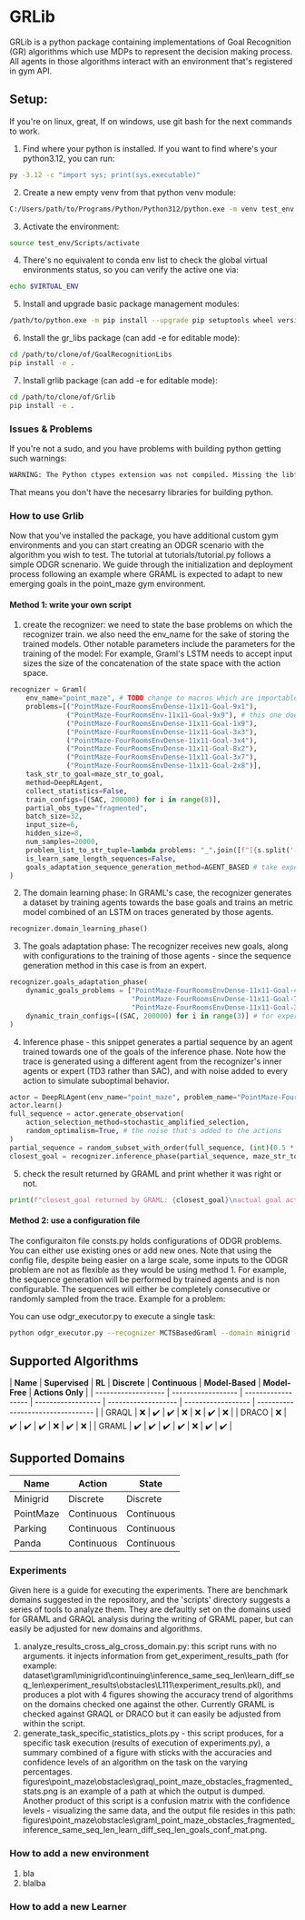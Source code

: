 # GRLib
GRLib is a python package containing implementations of Goal Recognition (GR) algorithms which use MDPs to represent the decision making process. All agents in those algorithms interact with an environment that's registered in gym API.
## Setup:
If you're on linux, great, If on windows, use git bash for the next commands to work.
1. Find where your python is installed. If you want to find where's your python3.12, you can run:
```sh
py -3.12 -c "import sys; print(sys.executable)"
```
2. Create a new empty venv from that python venv module:
```sh
C:/Users/path/to/Programs/Python/Python312/python.exe -m venv test_env
```
3. Activate the environment:
```sh
source test_env/Scripts/activate
```
4. There's no equivalent to conda env list to check the global virtual environments status, so you can verify the active one via:
```sh
echo $VIRTUAL_ENV
```
5. Install and upgrade basic package management modules:
```sh
/path/to/python.exe -m pip install --upgrade pip setuptools wheel versioneer
```
6. Install the gr_libs package (can add -e for editable mode):
```sh
cd /path/to/clone/of/GoalRecognitionLibs
pip install -e .
```
7. Install grlib package (can add -e for editable mode):
```sh
cd /path/to/clone/of/Grlib
pip install -e .
```


<!-- 1. Ensure you have python 3.11 installed.
If you have root permissions, simply use:
```sh
mkdir -p ~/.local/python3.11
dnf install python3.11 --prefix ~/.local/python3.11
echo 'export PATH=$HOME/.local/python3.11/bin:$PATH' >> ~/.bashrc
source ~/.bashrc
```
Else, use pyenv:
```sh
pyenv install 3.11.0
```
2. Create a new venv or use an existing 3.11 venv, and activate it. To create a new venv:
```sh
~/.pyenv/versions/3.11.0/bin/python -m venv graml_env
./Python-3.11.0/graml_env/bin/activate
```
If you're not a sudo, and you have problems with building python getting such warnings:
```sh
WARNING: The Python ctypes extension was not compiled. Missing the libffi lib?
```
That means you don't have the necesarry libraries for building python, and you probably can't change that since you're not a sudoer.
An alternative solution can be using a conda env:
```sh
conda create -n graml_env python=3.11
conda activate graml_env
```
3. Install GoalRecognitionLibs to get all needed dependencies:
```sh
git clone [GoalRecognitionLibs address]
cd GoalRecognitionLibs
pip install -e . # using the conda's pip of course
``` -->

### Issues & Problems ###
If you're not a sudo, and you have problems with building python getting such warnings:
```sh
WARNING: The Python ctypes extension was not compiled. Missing the libffi lib?
```
That means you don't have the necesarry libraries for building python.

### How to use Grlib ###
Now that you've installed the package, you have additional custom gym environments and you can start creating an ODGR scenario with the algorithm you wish to test.
The tutorial at tutorials/tutorial.py follows a simple ODGR scnenario. We guide through the initialization and deployment process following an example where GRAML is expected to adapt to new emerging goals in the point_maze gym environment.

#### Method 1: write your own script
1. create the recognizer: we need to state the base problems on which the recognizer train.
we also need the env_name for the sake of storing the trained models.
Other notable parameters include the parameters for the training of the model: For example, Graml's LSTM needs to accept input sizes the size of the concatenation of the state space with the action space.

```python
recognizer = Graml(
    env_name="point_maze", # TODO change to macros which are importable from some info or env module of enums.
    problems=[("PointMaze-FourRoomsEnvDense-11x11-Goal-9x1"),
              ("PointMaze-FourRoomsEnv-11x11-Goal-9x9"), # this one doesn't work with dense rewards because of encountering local minima
              ("PointMaze-FourRoomsEnvDense-11x11-Goal-1x9"),
              ("PointMaze-FourRoomsEnvDense-11x11-Goal-3x3"),
              ("PointMaze-FourRoomsEnvDense-11x11-Goal-3x4"),
              ("PointMaze-FourRoomsEnvDense-11x11-Goal-8x2"),
              ("PointMaze-FourRoomsEnvDense-11x11-Goal-3x7"),
              ("PointMaze-FourRoomsEnvDense-11x11-Goal-2x8")],
    task_str_to_goal=maze_str_to_goal,
    method=DeepRLAgent,
    collect_statistics=False,
    train_configs=[(SAC, 200000) for i in range(8)],
    partial_obs_type="fragmented",
    batch_size=32,
    input_size=6,
    hidden_size=8,
    num_samples=20000,
    problem_list_to_str_tuple=lambda problems: "_".join([f"[{s.split('-')[-1]}]" for s in problems]),
    is_learn_same_length_sequences=False,
    goals_adaptation_sequence_generation_method=AGENT_BASED # take expert samples in goals adaptation phase
)
```

2. The domain learning phase: In GRAML's case, the recognizer generates a dataset by training agents towards the base goals and trains an metric model combined of an LSTM on traces generated by those agents.

```python
recognizer.domain_learning_phase()
```
3. The goals adaptation phase: The recognizer receives new goals, along with configurations to the training of those agents - since the sequence generation method in this case is from an expert.
```python
recognizer.goals_adaptation_phase(
    dynamic_goals_problems = ["PointMaze-FourRoomsEnvDense-11x11-Goal-4x4",
                              "PointMaze-FourRoomsEnvDense-11x11-Goal-7x3",
                              "PointMaze-FourRoomsEnvDense-11x11-Goal-3x7"],
    dynamic_train_configs=[(SAC, 200000) for i in range(3)] # for expert sequence generation
)
```
4. Inference phase - this snippet generates a partial sequence by an agent trained towards one of the goals of the inference phase. Note how the trace is generated using a different agent from the recognizer's inner agents or expert (TD3 rather than SAC), and with noise added to every action to simulate suboptimal behavior.
```python
actor = DeepRLAgent(env_name="point_maze", problem_name="PointMaze-FourRoomsEnvDense-11x11-Goal-4x4", algorithm=TD3, num_timesteps=200000)
actor.learn()
full_sequence = actor.generate_observation(
    action_selection_method=stochastic_amplified_selection,
    random_optimalism=True, # the noise that's added to the actions
)
partial_sequence = random_subset_with_order(full_sequence, (int)(0.5 * len(full_sequence)), is_fragmented="fragmented")
closest_goal = recognizer.inference_phase(partial_sequence, maze_str_to_goal("PointMaze-FourRoomsEnvDense-11x11-Goal-4x4"), 0.5)
```
5. check the result returned by GRAML and print whether it was right or not.
```python
print(f"closest_goal returned by GRAML: {closest_goal}\nactual goal actor aimed towards: (4, 4)")
```

#### Method 2: use a configuration file
The configuraiton file consts.py holds configurations of ODGR problems.
You can either use existing ones or add new ones.
Note that using the config file, despite being easier on a large scale, some inputs to the ODGR problem are not as flexible as they would be using method 1.
For example, the sequence generation will be performed by trained agents and is non configurable. The sequences will either be completely consecutive or randomly sampled from the trace.
Example for a problem:

You can use odgr_executor.py to execute a single task:
```sh
python odgr_executor.py --recognizer MCTSBasedGraml --domain minigrid --task L1 --minigrid_env MinigridSimple
```


## Supported Algorithms

| **Name**         | **Supervised**      | **RL**          | **Discrete**     | **Continuous** | **Model-Based**  | **Model-Free** | **Actions Only** |
| ------------------- | ------------------ | ------------------ | ------------------ | ------------------- | ------------------ | --------------------------------- |
| GRAQL   | :x: | :heavy_check_mark: | :heavy_check_mark: | :x: | :x: | :heavy_check_mark: | :x: |
| DRACO   | :x: | :heavy_check_mark: | :heavy_check_mark: | :heavy_check_mark: | :x: | :heavy_check_mark: | :x: |
| GRAML   | :heavy_check_mark: | :heavy_check_mark: | :heavy_check_mark: | :heavy_check_mark: | :x: | :heavy_check_mark: | :heavy_check_mark: |

## Supported Domains

| **Name**         | **Action**      | **State**          |
| ------------------- | ------------------ | ------------------ |
| Minigrid   | Discrete | Discrete |
|  PointMaze  | Continuous | Continuous |
| Parking   | Continuous | Continuous |
| Panda   | Continuous | Continuous |

### Experiments
Given here is a guide for executing the experiments. There are benchmark domains suggested in the repository, and the 'scripts' directory suggests a series of tools to analyze them. They are defaultly set on the domains used for GRAML and GRAQL analysis during the writing of GRAML paper, but can easily be adjusted for new domains and algorithms.
1. analyze_results_cross_alg_cross_domain.py: this script runs with no arguments. it injects information from get_experiment_results_path (for example: dataset\graml\minigrid\continuing\inference_same_seq_len\learn_diff_seq_len\experiment_results\obstacles\L111\experiment_results.pkl), and produces a plot with 4 figures showing the accuracy trend of algorithms on the domains checked one against the other. Currently GRAML is checked against GRAQL or DRACO but it can easily be adjusted from within the script.
2. generate_task_specific_statistics_plots.py - this script produces, for a specific task execution (results of execution of experiments.py), a summary combined of a figure with sticks with the accuracies and confidence levels of an algorithm on the task on the varying percentages. figures\point_maze\obstacles\graql_point_maze_obstacles_fragmented_stats.png is an example of a path at which the output is dumped. Another product of this script is a confusion matrix with the confidence levels - visualizing the same data, and the output file resides in this path: figures\point_maze\obstacles\graml_point_maze_obstacles_fragmented_inference_same_seq_len_learn_diff_seq_len_goals_conf_mat.png.

### How to add a new environment
1. bla
2. blalba

### How to add a new Learner
